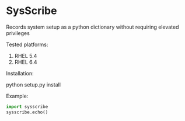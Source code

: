 SysScribe
=========

Records system setup as a python dictionary without requiring elevated privileges

Tested platforms:  
1. RHEL 5.4
2. RHEL 6.4

Installation:

python setup.py install

Example:

```python
import sysscribe 
sysscribe.echo()
```
